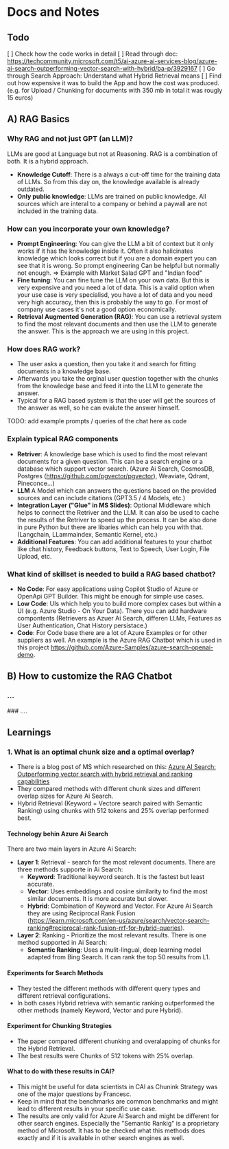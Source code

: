 # Docs and Notes

## Todo

[ ] Check how the code works in detail
[ ] Read through doc: <https://techcommunity.microsoft.com/t5/ai-azure-ai-services-blog/azure-ai-search-outperforming-vector-search-with-hybrid/ba-p/3929167>
[ ] Go through Search Approach: Understand what Hybrid Retrieval means
[ ] Find out how expensive it was to build the App and how the cost was produced. (e.g. for Upload / Chunking for documents with 350 mb in total it was rougly 15 euros)

## A) RAG Basics

### Why RAG and not just GPT (an LLM)?

LLMs are good at Language but not at Reasoning. RAG is a combination of both. It is a hybrid approach.

- **Knowledge Cutoff**: There is a always a cut-off time for the training data of LLMs. So from this day on, the knowledge available is already outdated.
- **Only public knowledge**: LLMs are trained on public knowledge. All sources which are interal to a company or behind a paywall are not included in the training data.

### How can you incorporate your own knowledge?

- **Prompt Engineering**: You can give the LLM a bit of context but it only works if it has the knowledge inside it. Often it also halicinates knowledge which looks correct but if you are a domain expert you can see that it is wrong. So prompt engineering Can be helpful but normally not enough. => Example with Market Salad GPT and "Indian food"
- **Fine tuning**: You can fine tune the LLM on your own data. But this is very expensive and you need a lot of data. This is a valid option when your use case is very specialisd, you have a lot of data and you need very high accuracy, then this is probably the way to go. For most of company use cases it's not a good option economically.
- **Retrieval Augmented Generation (RAG)**: You can use a retrieval system to find the most relevant documents and then use the LLM to generate the answer. This is the approach we are using in this project.

### How does RAG work?

- The user asks a question, then you take it and search for fitting documents in a knowledge base.
- Afterwards you take the orginal user question together with the chunks from the knowledge base and feed it into the LLM to generate the answer.
- Typical for a RAG based system is that the user will get the sources of the answer as well, so he can evalute the answer himself.

TODO: add example prompts / queries of the chat here as code

### Explain typical RAG components

- **Retriver**: A knowledge base which is used to find the most relevant documents for a given question. This can be a search engine or a database which support vector search. (Azure Ai Search, CosmosDB, Postgres (<https://github.com/pgvector/pgvector>), Weaviate, Qdrant, Pineconce...)
- **LLM** A Model which can answers the questions based on the provided sources and can include citations (GPT3.5 / 4 Models, etc.)
- **Integration Layer ("Glue" in MS Slides)**: Optional Middleware which helps to connect the Retriver and the LLM. It can also be used to cache the results of the Retriver to speed up the process. It can be also done in pure Python but there are libaries which can help you with that. (Langchain, LLammaindex, Semantic Kernel, etc.)
- **Additional Features**: You can add additional features to your chatbot like chat history, Feedback buttons, Text to Speech, User Login, File Upload, etc.

### What kind of skillset is needed to build a RAG based chatbot?

- **No Code**: For easy applications using Copilot Studio of Azure or OpenApi GPT Builder. This might be enough for simple use cases.
- **Low Code**: UIs which help you to build more complex cases but within a UI (e.g. Azure Studio - On Your Data). There you can add hardware compontents (Retrievers as Azuer Ai Search, differen LLMs, Features as User Authentication, Chat History persistace.)
- **Code**: For Code base there are a lot of Azure Examples or for other suppliers as well. An example is the Azure RAG Chatbot which is used in this project <https://github.com/Azure-Samples/azure-search-openai-demo>.

## B) How to customize the RAG Chatbot

### ...



### ....

## Learnings

### 1. What is an optimal chunk size and a optimal overlap?

- There is a blog post of MS which researched on this: [Azure AI Search: Outperforming vector search with hybrid retrieval and ranking capabilities](https://techcommunity.microsoft.com/t5/ai-azure-ai-services-blog/azure-ai-search-outperforming-vector-search-with-hybrid/ba-p/3929167)
- They compared methods with different chunk sizes and different overlap sizes for Azure Ai Search.
- Hybrid Retrieval (Keyword + Vectore search paired with Semantic Ranking) using chunks with 512 tokens and 25% overlap performed best.

#### Technology behin Azure Ai Search

There are two main layers in Azure Ai Search:

- **Layer 1**: Retrieval - search for the most relevant documents. There are three methods supporte in Ai Search:
  - **Keyword**: Traditional keyword search. It is the fastest but least accurate.
  - **Vector**: Uses embeddings and cosine similarity to find the most similar documents. It is more accurate but slower.
  - **Hybrid**: Combination of Keyword and Vector. For Azure Ai Search they are using Reciprocal Rank Fusion (<https://learn.microsoft.com/en-us/azure/search/vector-search-ranking#reciprocal-rank-fusion-rrf-for-hybrid-queries>).
- **Layer 2**: Ranking - Prioritize the most relevant results. There is one method supported in Ai Search:
  - **Semantic Ranking**: Uses a mulit-lingual, deep learning model adapted from Bing Search. It can rank the top 50 results from L1.

#### Experiments for Search Methods

- They tested the different methods with different query types and different retrieval configurations.
- In both cases Hybrid retrieva with semantic ranking outperformed the other methods (namely Keyword, Vector and pure Hybrid).

#### Experiment for Chunking Strategies

- The paper compared different chunking and overalapping of chunks for the Hybrid Retrieval.
- The best results were Chunks of 512 tokens with 25% overlap.

#### What to do with these results in CAI?

- This might be useful for data scientists in CAI as Chunink Strategy was one of the major questions by Francesc.
- Keep in mind that the benchmarks are common benchmarks and might lead to different results in your specific use case.
- The results are only valid for Azure Ai Search and might be different for other search engines. Especially the "Semantic Rankig" is a proprietary method of Microsoft. It has to be checked what this methods does exactly and if it is available in other search engines as well.

